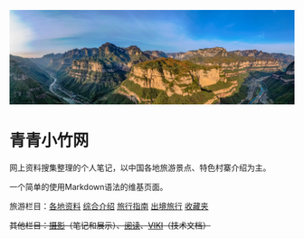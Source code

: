 ![](https://raw.githubusercontent.com/szqq0512/Pic/main/img/202202112050167.webp)

# 青青小竹网  
  
网上资料搜集整理的个人笔记，以中国各地旅游景点、特色村寨介绍为主。  

一个简单的使用Markdown语法的维基页面。

旅游栏目：[各地资料](旅游/中国各地旅游资源/华东地区/江苏省/苏州市.md)  [综合介绍](旅游/中国历史人文介绍/概述.md)  [旅行指南](旅游/旅行注意事项/旅游百事通.md)  [出境旅行](旅游/出境旅行/日本旅游签证.md)  [收藏夹](旅游/网上相关链接/收藏夹.md)

~~其他栏目：[摄影](摄影/vx.json)（笔记和展示）、[阅读](阅读/vx.json)、[VIKI](viki/vx.json)（技术文档）~~
